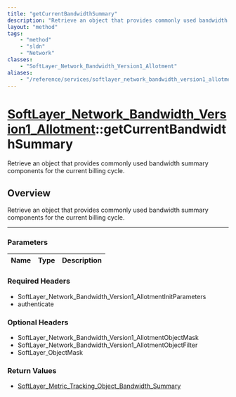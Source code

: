 ```yaml
---
title: "getCurrentBandwidthSummary"
description: "Retrieve an object that provides commonly used bandwidth summary components for the current billing cycle."
layout: "method"
tags:
    - "method"
    - "sldn"
    - "Network"
classes:
    - "SoftLayer_Network_Bandwidth_Version1_Allotment"
aliases:
    - "/reference/services/softlayer_network_bandwidth_version1_allotment/getCurrentBandwidthSummary"
---
```

# [SoftLayer_Network_Bandwidth_Version1_Allotment](/reference/services/SoftLayer_Network_Bandwidth_Version1_Allotment)::getCurrentBandwidthSummary


Retrieve an object that provides commonly used bandwidth summary components for the current billing cycle.


## Overview 
Retrieve an object that provides commonly used bandwidth summary components for the current billing cycle.

-----

### Parameters 
|Name | Type | Description |
| --- | --- | --- |


### Required Headers
* SoftLayer_Network_Bandwidth_Version1_AllotmentInitParameters
* authenticate


### Optional Headers
* SoftLayer_Network_Bandwidth_Version1_AllotmentObjectMask
* SoftLayer_Network_Bandwidth_Version1_AllotmentObjectFilter
* SoftLayer_ObjectMask

### Return Values
* <a href='/reference/datatypes/SoftLayer_Metric_Tracking_Object_Bandwidth_Summary'>SoftLayer_Metric_Tracking_Object_Bandwidth_Summary </a>




